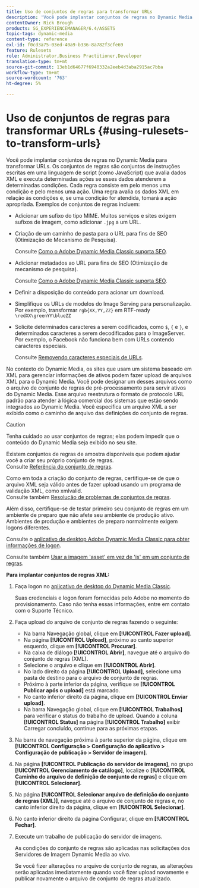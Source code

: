 ```yaml
---
title: Uso de conjuntos de regras para transformar URLs
description: 'Você pode implantar conjuntos de regras no Dynamic Media para transformar URLs. Os conjuntos de regras são conjuntos de instruções escritas em uma linguagem de script (como JavaScript) que avalia dados XML e executa determinadas ações se esses dados atenderem a determinadas condições. '
contentOwner: Rick Brough
products: SG_EXPERIENCEMANAGER/6.4/ASSETS
topic-tags: dynamic-media
content-type: reference
exl-id: f0cd3a75-03ed-40a9-b336-8a782f3cfe69
feature: Rulesets
role: Administrator,Business Practitioner,Developer
translation-type: tm+mt
source-git-commit: 13eb1d64677f6940332a2eeb4d3aba2915ac7bba
workflow-type: tm+mt
source-wordcount: '763'
ht-degree: 5%

---
```


# Uso de conjuntos de regras para transformar URLs {#using-rulesets-to-transform-urls}

Você pode implantar conjuntos de regras no Dynamic Media para transformar URLs. Os conjuntos de regras são conjuntos de instruções escritas em uma linguagem de script (como JavaScript) que avalia dados XML e executa determinadas ações se esses dados atenderem a determinadas condições. Cada regra consiste em pelo menos uma condição e pelo menos uma ação. Uma regra avalia os dados XML em relação às condições e, se uma condição for atendida, tomará a ação apropriada. Exemplos de conjuntos de regras incluem:

* Adicionar um sufixo do tipo MIME. Muitos serviços e sites exigem sufixos de imagem, como adicionar `.jpg` a um URL.
* Criação de um caminho de pasta para o URL para fins de SEO (Otimização de Mecanismo de Pesquisa).

   Consulte [Como o Adobe Dynamic Media Classic suporta SEO](/help/assets/assets/s7_seo.pdf).

* Adicionar metadados ao URL para fins de SEO (Otimização de mecanismo de pesquisa).

   Consulte [Como o Adobe Dynamic Media Classic suporta SEO](/help/assets/assets/s7_seo.pdf).

* Definir a disposição do conteúdo para acionar um download.
* Simplifique os URLs de modelos do Image Serving para personalização. Por exemplo, transformar `rgb{XX,YY,ZZ}` em RTF-ready `\redXX\greenYY\blueZZ`

* Solicite determinados caracteres a serem codificados, como `$`, `{` e `}`, e determinados caracteres a serem decodificados para o ImageServer. Por exemplo, o Facebook não funciona bem com URLs contendo caracteres especiais.

   Consulte [Removendo caracteres especiais de URLs](https://helpx.adobe.com/experience-manager/scene7/kb/base/scene7-rulesets/remove-special-characters-urls.html).

No contexto do Dynamic Media, os sites que usam um sistema baseado em XML para gerenciar informações de ativos podem fazer upload de arquivos XML para o Dynamic Media. Você pode designar um desses arquivos como o arquivo de conjunto de regras de pré-processamento para servir ativos do Dynamic Media. Esse arquivo reestrutura o formato de protocolo URL padrão para atender à lógica comercial dos sistemas que estão sendo integrados ao Dynamic Media. Você especifica um arquivo XML a ser exibido como o caminho de arquivo das definições do conjunto de regras.

>[!CAUTION]
>
>Tenha cuidado ao usar conjuntos de regras; elas podem impedir que o conteúdo do Dynamic Media seja exibido no seu site.

Existem conjuntos de regras de amostra disponíveis que podem ajudar você a criar seu próprio conjunto de regras.\
Consulte [Referência do conjunto de regras](https://experienceleague.adobe.com/docs/dynamic-media-developer-resources/image-serving-api/image-serving-api/rule-set-reference/c-rule-set-reference.html).

Como em toda a criação do conjunto de regras, certifique-se de que o arquivo XML seja válido antes de fazer upload usando um programa de validação XML, como xmlvalid.\
Consulte também [Resolução de problemas de conjuntos de regras](https://helpx.adobe.com/experience-manager/scene7/kb/base/scene7-rulesets/scene7-ruleset-troubleshooting.html).

Além disso, certifique-se de testar primeiro seu conjunto de regras em um ambiente de preparo que não afete seu ambiente de produção ativo.\
Ambientes de produção e ambientes de preparo normalmente exigem logons diferentes.

Consulte o [aplicativo de desktop Adobe Dynamic Media Classic para obter informações de logon](https://experienceleague.adobe.com/docs/dynamic-media-classic/using/getting-started/signing-out.html#sign-in-dmc-app).

<!-- * **NA staging environment** login page: [https://s7sps1-staging.scene7.com/IpsWeb/](https://s7sps1-staging.scene7.com/IpsWeb/)
* **EMEA staging environment** login page: [https://s7sps3-staging.scene7.com/IpsWeb/](https://s7sps3-staging.scene7.com/IpsWeb/)
* **JAPAC staging environment** login page: [https://s7sps5-staging.scene7.com/IpsWeb/](https://s7sps5-staging.scene7.com/IpsWeb/) -->

Consulte também [Usar a imagem &#39;asset&#39; em vez de &#39;is&#39; em um conjunto de regras](https://helpx.adobe.com/experience-manager/scene7/kb/base/scene7-rulesets/ruleset-asset-instead-image.html).

**Para implantar conjuntos de regras XML:**

1. Faça logon no [aplicativo de desktop do Dynamic Media Classic](https://experienceleague.adobe.com/docs/dynamic-media-classic/using/getting-started/signing-out.html#sign-in-dmc-app).

   Suas credenciais e logon foram fornecidas pelo Adobe no momento do provisionamento. Caso não tenha essas informações, entre em contato com o Suporte Técnico.

1. Faça upload do arquivo de conjunto de regras fazendo o seguinte:

   * Na barra Navegação global, clique em **[!UICONTROL Fazer upload]**.
   * Na página **[!UICONTROL Upload]**, próximo ao canto superior esquerdo, clique em **[!UICONTROL Procurar]**.
   * Na caixa de diálogo **[!UICONTROL Abrir]**, navegue até o arquivo do conjunto de regras (XML).
   * Selecione o arquivo e clique em **[!UICONTROL Abrir]**.
   * No lado direito da página **[!UICONTROL Upload]**, selecione uma pasta de destino para o arquivo de conjunto de regras.
   * Próximo à parte inferior da página, verifique se **[!UICONTROL Publicar após o upload]** está marcado.
   * No canto inferior direito da página, clique em **[!UICONTROL Enviar upload]**.
   * Na barra Navegação global, clique em **[!UICONTROL Trabalhos]** para verificar o status do trabalho de upload. Quando a coluna **[!UICONTROL Status]** na página **[!UICONTROL Trabalho]** exibir Carregar concluído, continue para as próximas etapas.

1. Na barra de navegação próxima à parte superior da página, clique em **[!UICONTROL Configuração > Configuração do aplicativo > Configuração de publicação > Servidor de imagem]**.
1. Na página **[!UICONTROL Publicação do servidor de imagens]**, no grupo **[!UICONTROL Gerenciamento de catálogo]**, localize o **[!UICONTROL Caminho do arquivo de definição de conjunto de regras]** e clique em **[!UICONTROL Selecionar]**.
1. Na página **[!UICONTROL Selecionar arquivo de definição do conjunto de regras (XML)]**, navegue até o arquivo de conjunto de regras e, no canto inferior direito da página, clique em **[!UICONTROL Selecionar]**.
1. No canto inferior direito da página Configurar, clique em **[!UICONTROL Fechar]**.
1. Execute um trabalho de publicação do servidor de imagens.

   As condições do conjunto de regras são aplicadas nas solicitações dos Servidores de Imagem Dynamic Media ao vivo.

   Se você fizer alterações no arquivo de conjunto de regras, as alterações serão aplicadas imediatamente quando você fizer upload novamente e publicar novamente o arquivo de conjunto de regras atualizado.
